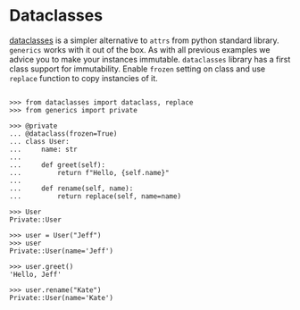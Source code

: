 # Dataclasses

[dataclasses](https://docs.python.org/3/library/dataclasses.html) is a simpler
alternative to `attrs` from python standard library. `generics` works with it
out of the box. As with all previous examples we advice you to make your
instances immutable. `dataclasses` library has a first class support for
immutability. Enable `frozen` setting on class and use `replace` function to
copy instancies of it.

```pycon

>>> from dataclasses import dataclass, replace
>>> from generics import private

>>> @private
... @dataclass(frozen=True)
... class User:
...     name: str
...
...     def greet(self):
...         return f"Hello, {self.name}"
...
...     def rename(self, name):
...         return replace(self, name=name)

>>> User
Private::User

>>> user = User("Jeff")
>>> user
Private::User(name='Jeff')

>>> user.greet()
'Hello, Jeff'

>>> user.rename("Kate")
Private::User(name='Kate')

```
